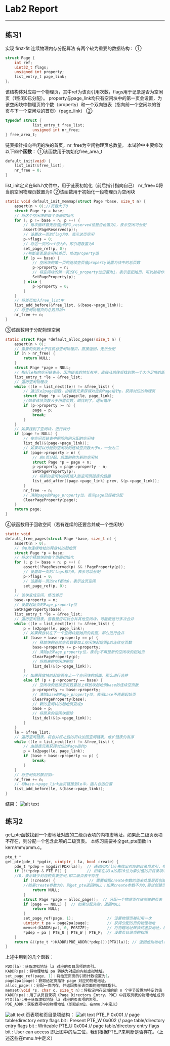# Lab2 Report

***
## 练习1
实现 first-fit 连续物理内存分配算法
有两个较为重要的数据结构：
①
```c
struct Page {
    int ref;      
    uint32_t flags; 
    unsigned int property;
    list_entry_t page_link;
};
```

该结构体对应每一个物理页，其中ref为该页引用次数，flags用于记录是否为空闲页（1空闲0已分配）。
property与page_link均只有空闲块中的第一页会设置，为该空闲块中物理页的个数（property）和一个双向链表（指向前一个空闲块的首页与下一个空闲块的首页）（page_link）
②
```c
typedef struct {
            list_entry_t free_list;   
            unsigned int nr_free;   
} free_area_t;
```
链表指针指向空闲的块的首页，nr_free为空闲物理页总数量。
本试验中主要修改以下**四个函数**：
①该函数用于初始化free_area_t
```c
default_init(void) {
    list_init(&free_list);
    nr_free = 0;
}
```
list_init定义在lish.h文件中，用于链表初始化（前后指针指向自己）
nr_free=0将当前空闲物理页数置为0
②该函数用于初始化一段物理页为空闲块
```c
static void default_init_memmap(struct Page *base, size_t n) {
    assert(n > 0);//页数大于0
    struct Page *p = base;
    // 将这个空闲块的每个页面初始化
    for (; p != base + n; p ++) {
        // 每次循环首先检查p的PG_reserved位是否设置为1，表示空闲可分配
        assert(PageReserved(p));
        // 设置这一页的flag为0，表示这页空闲
        p->flags = 0;
        // 将这一页的ref设为0，即引用数置为0
        set_page_ref(p, 0);
        //判断是否是空闲块首页，修改property值
        if (p == base) {
            // 空闲块的第一页的连续空页值property设置为块中的总页数
            p->property = n;
            // 将空闲块的第一页的PG_property位设置为1，表示是起始页，可以被用作分配内存
            SetPageProperty(p);
        } else {
            p->property = 0;
        }
    }
    // 将首页加入free_list中
    list_add_before(&free_list, &(base->page_link));
    // 将空闲物理页的总数目加n
    nr_free += n;
}
```
③该函数用于分配物理空间
```c
static struct Page *default_alloc_pages(size_t n) {
    assert(n > 0);
    // 需要的页数大于目前总空闲物理页，直接返回，无法分配
    if (n > nr_free) {
        return NULL;
    }
    struct Page *page = NULL;
    // 指针le指向空闲链表头，因为链表的地址有序，直接从前往后找到第一个大小足够的即可
    list_entry_t *le = &free_list;
    // 遍历空闲物理块
    while ((le = list_next(le)) != &free_list) {
        // 通过le2page函数，由链表元素获得对应的Page指针p，获得对应的物理页
        struct Page *p = le2page(le, page_link);
        //如果该块页数大于所需页数，即找到了，退出循环
        if (p->property >= n) {
            page = p;
            break;
        }
    }
    // 如果找到了空闲块，进行拆分
    if (page != NULL) {
        // 在空闲页链表中删除刚刚分配的空闲块
        list_del(&(page->page_link));
        // 如果可以分配的空闲块的连续空页数大于n，一分为二
        if (page->property > n) {
            // 前n页分配，后面的称为新的空闲块
            struct Page *p = page + n;
            p->property = page->property - n;
            SetPageProperty(p);
            // 将新的空闲块的页插入到空闲页链表的后面
            list_add_after((page->page_link).prev, &(p->page_link));
        }
        nr_free -= n;
        // 清除page的Page_property位，表示page已经被分配
        ClearPageProperty(page);
    }
    return page;
}
```
④该函数用于回收空间（若有连续的还要合并成一个空闲块）
```c
static void
default_free_pages(struct Page *base, size_t n) {
    assert(n > 0);
    // 令p为连续地址的释放块的起始页
    struct Page *p = base;
    // 将这个释放块的每个页面初始化
    for (; p != base + n; p ++) {
        assert(!PageReserved(p) && !PageProperty(p));
        // 设置每一页的flags都为0，表示可以分配
        p->flags = 0;
        // 设置每一页的ref都为0，表示这页空闲
        set_page_ref(p, 0);
    }
    // 该块变成空闲，修改首页
    base->property = n;
    // 设置起始页的Page_property位
    SetPageProperty(base);
    list_entry_t *le = &free_list;
    // 遍历空闲链表，查看是否可以合并其他空闲块，可能能进行多次合并
    while ((le = list_next(le)) != &free_list) {
        p = le2page(le, page_link);
        // 如果释放块在下一个空闲块起始页的前面，那么进行合并
        if (base + base->property == p) {
            // 释放块的连续空页数要加上空闲块起始页p的连续空页数
            base->property += p->property;
            // 清除p的Page_property位，表示p不再是新的空闲块的起始页
            ClearPageProperty(p);
            // 将原来的空闲块删除
            list_del(&(p->page_link));
        }
        // 如果释放块的起始页在上一个空闲块的后面，那么进行合并
        else if (p + p->property == base) {
            // 空闲块的连续空页数要加上释放块起始页base的连续空页数
            p->property += base->property;
            // 清除base的Page_property位，表示base不再是起始页
            ClearPageProperty(base);
            // 新的空闲块的起始页变成p
            base = p;
            // 将原来的空闲块删除
            list_del(&(p->page_link));
        }
    }
    le = &free_list;
    // 遍历空闲链表，将合并好之后的页块加回空闲链表，维护链表的有序
    while ((le = list_next(le)) != &free_list) {
        // 由链表元素获得对应的Page指针p
        p = le2page(le, page_link);
        if (base + base->property <= p) {
            break;
        }
    }
    // 将空闲页的数目加n
    nr_free += n;
    // 将base->page_link此页链接到le中，插入合适位置
    list_add_before(le, &(base->page_link));
}
```
结果：
![alt text](image.png)

## 练习2
get_pte函数找到一个虚地址对应的二级页表项的内核虚地址，如果此二级页表项不存在，则分配一个包含此项的二级页表。
本练习需要补全get_pte函数 in kern/mm/pmm.c。
```c
pte_t *
get_pte(pde_t *pgdir, uintptr_t la, bool create) {
    pde_t *pdep = &pgdir[PDX(la)];  // 通过PDX(la)先找出对应的目录项索引，在通过pgdir找到对应的二级页表的地址。
    if (!(*pdep & PTE_P)) {         // 如果在以la的高10位为索引值的页目录项中的存在位（PTE_P）为
    //0，表示缺少对应的页表空间,即二级页表不存在
        if (!create) {               // 需要根据create参数的值来处理是否创建新的二级页表。
        //如果create参数为0，则get_pte返回NULL；如果create参数不为0,尝试创建页表
            return NULL;
        }
        struct Page *page = alloc_page();  // 分配一个物理页存储创建的页表
        if (page == NULL) {  // 如果分配失败，返回NULL
            return NULL;
        }
        set_page_ref(page, 1);               // 设置物理页被引用一次
        uintptr_t pa = page2pa(page);        // 获得分配的页的物理地址
        memset(KADDR(pa), 0, PGSIZE);        // 将物理地址转换成虚拟地址，用memset函数清除页目录进行初始化
        *pdep = pa | PTE_U | PTE_W | PTE_P;  // 设置页目录项的权限
    }
    return &((pte_t *)KADDR(PDE_ADDR(*pdep)))[PTX(la)]; // 返回虚拟地址la对应的页表项入口地址
}
```
上述中用到的几个函数：
```c
PDX(la)：获取虚拟地址 la 对应的页目录项的索引。
KADDR(pa)：将物理地址 pa 转换为对应的内核虚拟地址。
set_page_ref(page, 1)：将给定页面的引用计数设置为1。
page2pa(page)：获取给定页指针 page 对应的物理地址。
alloc_page()：分配一页内存，并返回表示该页面的结构体指针。
memset(void *s, char c, size_t n)：将指定内存区域的前 n 个字节设置为特定的值 c。  
KADDR(pa)：用于从页目录项（Page Directory Entry，PDE）中提取页表的物理地址或页表的页帧号。
PTX(la):用于获取虚拟地址 la 对应的页表项的索引。
PDE_ADDR：获取表项中的物理地址（即取前n位，在mmu.h中定义）
```
![alt text](image-1.png)
页表项和页目录项结构：
![alt text](image-2.png)
PTE_P           0x001                   // page table/directory entry flags bit : Present
PTE_W           0x002                   // page table/directory entry flags bit : Writeable
PTE_U           0x004                   // page table/directory entry flags bit : User can access
即上图中的后三位，我们根据PTE_P来判断是否存在。（上述这些在mmu.h中定义）